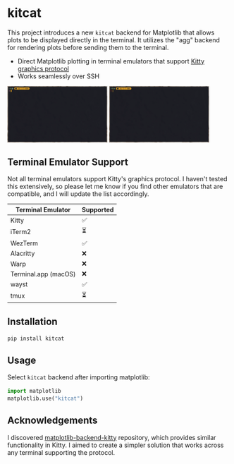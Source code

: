 # kitcat

This project introduces a new `kitcat` backend for Matplotlib that allows plots to be displayed directly in the terminal. It utilizes the "agg" backend for rendering plots before sending them to the terminal.

- Direct Matplotlib plotting in terminal emulators that support [Kitty graphics protocol](https://sw.kovidgoyal.net/kitty/graphics-protocol/)
- Works seamlessly over SSH

<p float="left">
  <img src="./demo1.gif" width="45%" />
  <img src="./demo2.gif" width="45%" />
</p>

## Terminal Emulator Support

Not all terminal emulators support Kitty's graphics protocol. I haven't tested this extensively, so please let me know if you find other emulators that are compatible, and I will update the list accordingly.

| Terminal Emulator    | Supported  |
| -------------------- | ---------- |
| Kitty                | ✅         |
| iTerm2               | ⏳         |
| WezTerm              | ✅         |
| Alacritty            | ❌         |
| Warp                 | ❌         |
| Terminal.app (macOS) | ❌         |
| wayst                | ✅         |
| tmux                 | ⏳         |


## Installation

```
pip install kitcat
```

## Usage

Select `kitcat` backend after importing matplotlib:

```py
import matplotlib
matplotlib.use("kitcat")
```

## Acknowledgements

I discovered [matplotlib-backend-kitty](https://github.com/jktr/matplotlib-backend-kitty) repository, which provides similar functionality in Kitty. I aimed to create a simpler solution that works across any terminal supporting the protocol.
